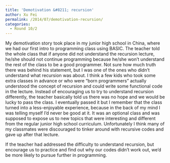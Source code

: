 ```yaml
---
title: 'Demotivation &#8211; recursion'
author: Xu Fei
permalink: /2014/07/demotivation-recursion/
categories:
  - Round 10/2
---
```

My demotivation story took place in my junior high school in China, where we had our first intro to programming class using BASIC. The teacher told the whole class that if anyone did not understand the recursion lecture, he/she should not continue programming because he/she won&#8217;t understand the rest of the class to be a good programmer. Not sure how much truth there was behind his statement, but I was one of the ones who didn&#8217;t understand what recursion was about. I think a few kids who took some extra classes in advance or who were &#8220;born programmers&#8221; actually understood the concept of recursion and could write some functional code in the lecture. Instead of encouraging us to try to understand recursion differently, the teacher basically told us there was no hope and we would be lucky to pass the class. I eventually passed it but I remember that the class turned into a less-enjoyable experience, because in the back of my mind I was telling myself I&#8217;d never be good at it. It was an optional class and was supposed to expose us to new topics that were interesting and different from the regular junior high school curriculum. Unfortunately I think many of my classmates were discouraged to tinker around with recursive codes and gave up after that lecture.

If the teacher had addressed the difficulty to understand recursion, but encourage us to practice and find out why our codes didn&#8217;t work out, we&#8217;d be more likely to pursue further in programming.
